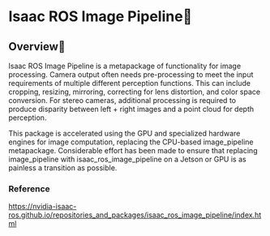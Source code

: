 # Isaac ROS Image Pipeline

## Overview

Isaac ROS Image Pipeline is a metapackage of functionality for image processing. Camera output often needs pre-processing to meet the input requirements of multiple different perception functions. This can include cropping, resizing, mirroring, correcting for lens distortion, and color space conversion. For stereo cameras, additional processing is required to produce disparity between left + right images and a point cloud for depth perception.

This package is accelerated using the GPU and specialized hardware engines for image computation, replacing the CPU-based image_pipeline metapackage. Considerable effort has been made to ensure that replacing image_pipeline with isaac_ros_image_pipeline on a Jetson or GPU is as painless a transition as possible.

### Reference

https://nvidia-isaac-ros.github.io/repositories_and_packages/isaac_ros_image_pipeline/index.html

